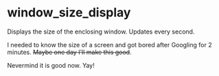 # window_size_display
Displays the size of the enclosing window. Updates every second.

I needed to know the size of a screen and got bored after Googling for 2 minutes. ~~Maybe one day I'll make this good~~.

Nevermind it is good now. Yay!
